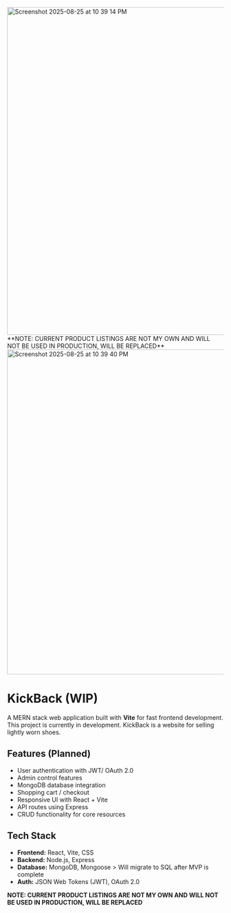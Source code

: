 
<img width="1422" height="763" alt="Screenshot 2025-08-25 at 10 39 14 PM" src="https://github.com/user-attachments/assets/c29cb8f5-a7fc-4ea3-9d6d-39db48c1ad48" />
**NOTE: CURRENT PRODUCT LISTINGS ARE NOT MY OWN AND WILL NOT BE USED IN PRODUCTION, WILL BE REPLACED**
<img width="1427" height="756" alt="Screenshot 2025-08-25 at 10 39 40 PM" src="https://github.com/user-attachments/assets/3a5f5af2-4516-447a-ab2a-85db73e0f6b4" />

# KickBack (WIP)

A MERN stack web application built with **Vite** for fast frontend development. This project is currently in development. KickBack is a website for selling lightly worn shoes. 

## Features (Planned)

- User authentication with JWT/ OAuth 2.0 
- Admin control features
- MongoDB database integration
- Shopping cart / checkout
- Responsive UI with React + Vite
- API routes using Express
- CRUD functionality for core resources

## Tech Stack

- **Frontend:** React, Vite, CSS
- **Backend:** Node.js, Express
- **Database:** MongoDB, Mongoose > Will migrate to SQL after MVP is complete
- **Auth:** JSON Web Tokens (JWT), OAuth 2.0 

**NOTE: CURRENT PRODUCT LISTINGS ARE NOT MY OWN AND WILL NOT BE USED IN PRODUCTION, WILL BE REPLACED**
